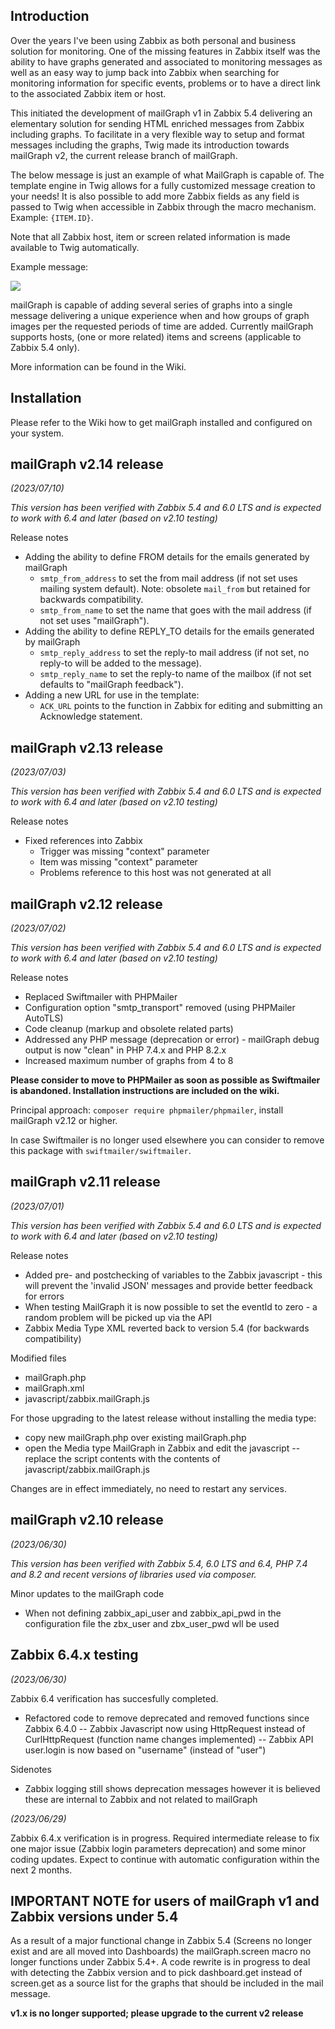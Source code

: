 ## Introduction ##
Over the years I've been using Zabbix as both personal and business solution for monitoring. One of the missing features in Zabbix itself was the ability to have graphs generated and associated to monitoring messages as well as an easy way to jump back into Zabbix when searching for monitoring information for specific events, problems or to have a direct link to the associated Zabbix item or host.

This initiated the development of mailGraph v1 in Zabbix 5.4 delivering an elementary solution for sending HTML enriched messages from Zabbix including graphs.
To facilitate in a very flexible way to setup and format messages including the graphs, Twig made its introduction towards mailGraph v2, the current release branch of mailGraph.

The below message is just an example of what MailGraph is capable of. The template engine in Twig allows for a fully customized message creation to your needs! It is also possible to add more Zabbix fields as any field is passed to Twig when accessible in Zabbix through the macro mechanism. Example: `{ITEM.ID}`.

Note that all Zabbix host, item or screen related information is made available to Twig automatically.

Example message:

[![](images/Example-mail-message-v122.png?raw=true)](images/Example-mail-message-v122.png)

mailGraph is capable of adding several series of graphs into a single message delivering a unique experience when and how groups of graph images per the requested periods of time are added.
Currently mailGraph supports hosts, (one or more related) items and screens (applicable to Zabbix 5.4 only).

More information can be found in the Wiki.

## Installation ##
Please refer to the Wiki how to get mailGraph installed and configured on your system.

## mailGraph v2.14 release ##
_(2023/07/10)_

_This version has been verified with Zabbix 5.4 and 6.0 LTS and is expected to work with 6.4 and later (based on v2.10 testing)_

Release notes
- Adding the ability to define FROM details for the emails generated by mailGraph
  - `smtp_from_address` to set the from mail address (if not set uses mailing system default). Note: obsolete `mail_from` but retained for backwards compatibility.
  - `smtp_from_name` to set the name that goes with the mail address (if not set uses "mailGraph").
- Adding the ability to define REPLY_TO details for the emails generated by mailGraph
  - `smtp_reply_address` to set the reply-to mail address (if not set, no reply-to will be added to the message).
  - `smtp_reply_name` to set the reply-to name of the mailbox (if not set defaults to "mailGraph feedback").
- Adding a new URL for use in the template:
  - `ACK_URL` points to the function in Zabbix for editing and submitting an Acknowledge statement.

## mailGraph v2.13 release ##
_(2023/07/03)_

_This version has been verified with Zabbix 5.4 and 6.0 LTS and is expected to work with 6.4 and later (based on v2.10 testing)_

Release notes
- Fixed references into Zabbix
  - Trigger was missing "context" parameter
  - Item was missing "context" parameter
  - Problems reference to this host was not generated at all

## mailGraph v2.12 release ##
_(2023/07/02)_

_This version has been verified with Zabbix 5.4 and 6.0 LTS and is expected to work with 6.4 and later (based on v2.10 testing)_

Release notes
- Replaced Swiftmailer with PHPMailer
- Configuration option "smtp_transport" removed (using PHPMailer AutoTLS)
- Code cleanup (markup and obsolete related parts)
- Addressed any PHP message (deprecation or error) - mailGraph debug output is now "clean" in PHP 7.4.x and PHP 8.2.x
- Increased maximum number of graphs from 4 to 8

**Please consider to move to PHPMailer as soon as possible as Swiftmailer is abandoned. Installation instructions are included on the wiki.**

Principal approach: `composer require phpmailer/phpmailer`, install mailGraph v2.12 or higher.

In case Swiftmailer is no longer used elsewhere you can consider to remove this package with `swiftmailer/swiftmailer`.

## mailGraph v2.11 release ##
_(2023/07/01)_

_This version has been verified with Zabbix 5.4 and 6.0 LTS and is expected to work with 6.4 and later (based on v2.10 testing)_

Release notes
- Added pre- and postchecking of variables to the Zabbix javascript - this will prevent the 'invalid JSON' messages and provide better feedback for errors
- When testing MailGraph it is now possible to set the eventId to zero - a random problem will be picked up via the API
- Zabbix Media Type XML reverted back to version 5.4 (for backwards compatibility)

Modified files
- mailGraph.php
- mailGraph.xml
- javascript/zabbix.mailGraph.js

For those upgrading to the latest release without installing the media type:
- copy new mailGraph.php over existing mailGraph.php
- open the Media type MailGraph in Zabbix and edit the javascript
-- replace the script contents with the contents of javascript/zabbix.mailGraph.js

Changes are in effect immediately, no need to restart any services.

## mailGraph v2.10 release ##
_(2023/06/30)_

_This version has been verified with Zabbix 5.4, 6.0 LTS and 6.4, PHP 7.4 and 8.2 and recent versions of libraries used via composer._

Minor updates to the mailGraph code
- When not defining zabbix_api_user and zabbix_api_pwd in the configuration file the zbx_user and zbx_user_pwd wll be used

## Zabbix 6.4.x testing ##
_(2023/06/30)_

Zabbix 6.4 verification has succesfully completed.
- Refactored code to remove deprecated and removed functions since Zabbix 6.4.0
-- Zabbix Javascript now using HttpRequest instead of CurlHttpRequest (function name changes implemented)
-- Zabbix API user.login is now based on "username" (instead of "user")

Sidenotes
- Zabbix logging still shows deprecation messages however it is believed these are internal to Zabbix and not related to mailGraph

_(2023/06/29)_

Zabbix 6.4.x verification is in progress. Required intermediate release to fix one major issue (Zabbix login parameters deprecation) and some minor coding updates.
Expect to continue with automatic configuration within the next 2 months.

## IMPORTANT NOTE for users of mailGraph v1 and Zabbix versions under 5.4 ##
As a result of a major functional change in Zabbix 5.4 (Screens no longer exist and are all moved into Dashboards) the mailGraph.screen macro no longer functions under Zabbix 5.4+. A code rewrite is in progress to deal with detecting the Zabbix version and to pick dashboard.get instead of screen.get as a source list for the graphs that should be included in the mail message.

**v1.x is no longer supported; please upgrade to the current v2 release**
